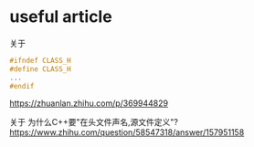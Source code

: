 # useful article

关于
```cpp
#ifndef CLASS_H
#define CLASS_H
...
#endif
```
<https://zhuanlan.zhihu.com/p/369944829> 

关于
为什么C++要"在头文件声名,源文件定义"?
<https://www.zhihu.com/question/58547318/answer/157951158>

